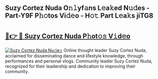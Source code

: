 ## Suzy Cortez Nuda O𝚗𝚕yf𝚊ns L𝚎a𝚔ed N𝚞𝚍es - Part-Y9F P𝚑𝚘tos Vi𝚍𝚎o - H𝚘𝚝 Part L𝚎a𝚔s jiTG8

# <h2><a href="http://kf8f4z2.oniu.top/?m=Suzy+Cortez+Nuda">🔗👉 🔴 Suzy Cortez Nuda P𝚑ot𝚘𝚜 V𝚒d𝚎o</a></h2>

[![Suzy Cortez Nuda Nu𝚍e𝚜](https://i.imgur.com/0qMVB7G.gif)](http://kf8f4z2.oniu.top/?m=Suzy+Cortez+Nuda)
Online thought leader Suzy Cortez Nuda, acclaimed for disseminating dance and lifestyle knowledge, through performances and personal vlogs. Community leader Suzy Cortez Nuda, recognized for their leadership and dedication to improving their community.  
